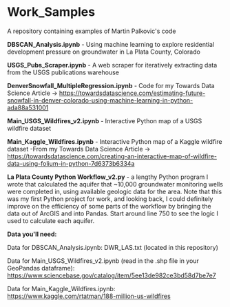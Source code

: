 # Work_Samples
A repository containing examples of Martin Palkovic's code

<b>DBSCAN_Analysis.ipynb</b> - Using machine learning to explore residential development pressure on groundwater in La Plata County, Colorado

<b>USGS_Pubs_Scraper.ipynb</b> - A web scraper for iteratively extracting data from the USGS publications warehouse

<b>DenverSnowfall_MultipleRegression.ipynb</b> - Code for my Towards Data Science Article -> <a>https://towardsdatascience.com/estimating-future-snowfall-in-denver-colorado-using-machine-learning-in-python-ada88a531001</a>

<b>Main_USGS_Wildfires_v2.ipynb</b> - Interactive Python map of a USGS wildfire dataset
  
<b>Main_Kaggle_Wildfires.ipynb</b> - Interactive Python map of a Kaggle wildfire dataset
  -From my Towards Data Science Article -> <a>https://towardsdatascience.com/creating-an-interactive-map-of-wildfire-data-using-folium-in-python-7d6373b6334a</a>

<b>La Plata County Python Workflow_v2.py</b> - a lengthy Python program I wrote that calculated the aquifer that ~10,000 groundwater monitoring wells were completed in, using available geologic data for the area. Note that this was my first Python project for work, and looking back, I could definitely improve on the efficiency of some parts of the workflow by bringing the data out of ArcGIS and into Pandas. Start around line 750 to see the logic I used to calculate each aquifer.


<b>Data you'll need:</b>

Data for DBSCAN_Analysis.ipynb: 
DWR_LAS.txt (located in this repository)

Data for Main_USGS_Wildfires_v2.ipynb (read in the .shp file in your GeoPandas dataframe):
https://www.sciencebase.gov/catalog/item/5ee13de982ce3bd58d7be7e7

Data for Main_Kaggle_Wildfires.ipynb:
https://www.kaggle.com/rtatman/188-million-us-wildfires
